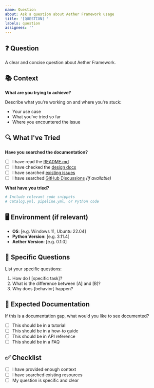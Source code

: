 ```yaml
---
name: Question
about: Ask a question about Aether Framework usage
title: '[QUESTION] '
labels: question
assignees: ''
---
```


## ❓ Question

A clear and concise question about Aether Framework.

## 📚 Context

**What are you trying to achieve?**

Describe what you're working on and where you're stuck:

- Your use case
- What you've tried so far
- Where you encountered the issue

## 🔍 What I've Tried

**Have you searched the documentation?**

- [ ] I have read the [README.md](https://github.com/strondata/fastrag/blob/main/README.md)
- [ ] I have checked the [design docs](https://github.com/strondata/fastrag/tree/main/design)
- [ ] I have searched [existing issues](https://github.com/strondata/fastrag/issues)
- [ ] I have searched [GitHub Discussions](https://github.com/strondata/fastrag/discussions) *(if available)*

**What have you tried?**

```python
# Include relevant code snippets
# catalog.yml, pipeline.yml, or Python code
```

## 🖥️ Environment (if relevant)

- **OS**: [e.g. Windows 11, Ubuntu 22.04]
- **Python Version**: [e.g. 3.11.4]
- **Aether Version**: [e.g. 0.1.0]

## 💭 Specific Questions

List your specific questions:

1. How do I [specific task]?
2. What is the difference between [A] and [B]?
3. Why does [behavior] happen?

## 📖 Expected Documentation

If this is a documentation gap, what would you like to see documented?

- [ ] This should be in a tutorial
- [ ] This should be in a how-to guide
- [ ] This should be in API reference
- [ ] This should be in a FAQ

## ✅ Checklist

- [ ] I have provided enough context
- [ ] I have searched existing resources
- [ ] My question is specific and clear
